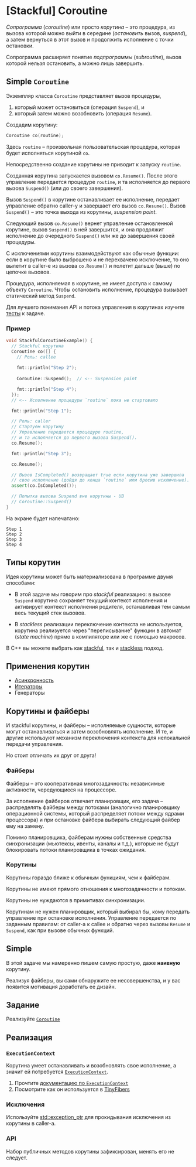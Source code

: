 # [Stackful] Coroutine

_Сопрограмма_ (_coroutine_) или просто _корутина_ – это процедура,
из вызова которой можно выйти в середине (_остановить_ вызов, _suspend_), а затем вернуться в этот вызов
и продолжить исполнение с точки остановки.

Сопрограмма расширяет понятие _подпрограммы_ (_subroutine_), вызов которой нельзя остановить, а можно лишь завершить.

## Simple `Coroutine`

Экземпляр класса `Coroutine` представляет вызов процедуры,
1) который может остановиться (операция `Suspend`), и
2) который затем можно возобновить (операция `Resume`).

Создадим корутину:

```cpp
Coroutine co(routine);
```

Здесь `routine` – произвольная пользовательская процедура, которая будет исполняться корутиной `co`. 

Непосредственно создание корутины не приводит к запуску `routine`.

Созданная корутина запускается вызовом `co.Resume()`. После этого управление передается процедуре `routine`, и та исполняется до первого вызова `Suspend()` (или до своего завершения).

Вызов `Suspend()` в корутине останавливает ее исполнение, передает управление обратно caller-у и завершает его вызов `co.Resume()`. Вызов `Suspend()` – это точка выхода из корутины, _suspension point_.

Следующий вызов `co.Resume()` вернет управление остановленной корутине, вызов `Suspend()` в ней завершится, и она продолжит исполнение до очередного `Suspend()` или же до завершения своей процедуры.

С исключениями корутины взаимодействуют как обычные функции: если в корутине было выброшено и не перехвачено исключение, то оно вылетит в caller-е из вызова `co.Resume()` и полетит дальше (выше) по цепочке вызовов.

Процедура, исполняемая в корутине, не имеет доступа к самому объекту `Coroutine`. Чтобы остановить исполнение, процедура вызывает статический метод `Suspend`.

Для лучшего понимания API и потока управления в корутинах изучите [тесты](tests/unit.cpp) к задаче.

### Пример

```cpp
void StackfulCoroutineExample() {
  // Stackful корутина
  Coroutine co([] {
    // Роль: callee
    
    fmt::println("Step 2");
    
    Coroutine::Suspend();  // <-- Suspension point

    fmt::println("Step 4");
  });
  // <-- Исполнение процедуры `routine` пока не стартовало

  fmt::println("Step 1");

  // Роль: caller
  // Стартуем корутину
  // Управление передается процедуре routine,
  // и та исполняется до первого вызова Suspend().
  co.Resume();

  fmt::println("Step 3");

  co.Resume();

  // Вызов IsCompleted() возвращает true если корутина уже завершила 
  // свое исполнение (дойдя до конца `routine` или бросив исключение).
  assert(co.IsCompleted());

  // Попытка вызова Suspend вне корутины - UB
  // Coroutine::Suspend()
}
```

На экране будет напечатано:
```
Step 1
Step 2
Step 3
Step 4
```

## Типы корутин

Идея корутины может быть материализована в программе двумя способами:

- В этой задаче мы говорим про _stackful_ реализацию: в вызове `Suspend` корутина сохраняет текущий контекст исполнения и активирует контекст исполнения родителя, останавливая тем самым весь текущий стек вызовов.


- В _stackless_ реализации переключение контекста не используется, корутина реализуется через "переписывание" функции в автомат (_state machine_) прямо в компиляторе или же с помощью макросов.

В С++ вы можете выбрать как [stackful](https://www.boost.org/doc/libs/1_75_0/libs/coroutine2/doc/html/index.html), так и [stackless](https://en.cppreference.com/w/cpp/language/coroutines) подход.

## Применения корутин

- [Асинхронность](/tasks/fibers/yield)
- [Итераторы](https://journal.stuffwithstuff.com/2013/01/13/iteration-inside-and-out/)
- Генераторы

## Корутины и файберы

И stackful корутины, и файберы – исполняемые сущности, которые могут останавливаться и затем возобновлять исполнение.
И те, и другие используют механизм переключения контекста для нелокальной передачи управления.

Но стоит отличать их друг от друга!

### Файберы

Файберы – это кооперативная многозадачность: независимые активности, чередующиеся на процессоре.

За исполнение файберов отвечает планировщик, его задача – распределять файберы между потоками (аналогично планировщику операционной системы, который распределяет потоки между ядрами процессора) и при остановке файбера выбирать следующий файбер ему на замену.

Помимо планировщика, файберам нужны собственные средства синхронизации (мьютексы, ивенты, каналы и т.д.), которые не будут блокировать потоки планировщика в точках ожидания.

### Корутины

Корутины гораздо ближе к обычным функциям, чем к файберам.

Корутины не имеют прямого отношения к многозадачности и потокам.

Корутины не нуждаются в примитивах синхронизации. 

Корутинам не нужен планировщик, который выбирал бы, кому передать управление при остановке исполнения. Управление передается по заданным правилам: от caller-а к callee и обратно через вызовы `Resume` и `Suspend`, как при вызове обычных функций.

## Simple

В этой задаче мы намеренно пишем самую простую, даже **наивную** корутину.

Реализуя файберы, вы сами обнаружите ее несовершенства, и у вас появится мотивация доработать ее дизайн.

## Задание

Реализуйте [`Coroutine`](coroutine.cpp)

## Реализация

### `ExecutionContext`

Корутина умеет останавливать и возобновлять свое исполнение, а значит ей потребуется [`ExecutionContext`](https://gitlab.com/Lipovsky/sure/-/blob/master/sure/context.hpp).

1) Прочтите [документацию по `ExecutionContext`](https://gitlab.com/Lipovsky/sure/-/blob/master/docs/ru/guide.md)
2) Посмотрите как он используется в [TinyFibers](https://gitlab.com/Lipovsky/tinyfibers/-/tree/master/tf/rt)

### Исключения

Используйте [std::exception_ptr](https://en.cppreference.com/w/cpp/error/exception_ptr) для прокидывания исключения из корутины в caller-а.

### API

Набор публичных методов корутины зафиксирован, менять его не следует.